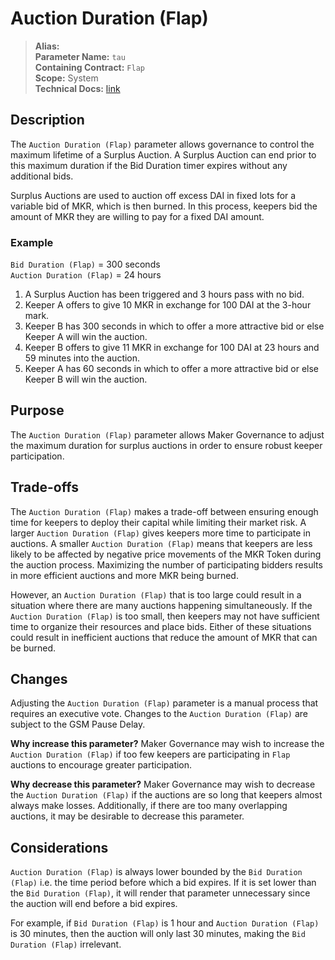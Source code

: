 
# Auction Duration (Flap)

>**Alias:**  
>**Parameter Name:** `tau`  
>**Containing Contract:** `Flap`  
>**Scope:** System  
>**Technical Docs:** [link](https://docs.makerdao.com/smart-contract-modules/system-stabilizer-module/flap-detailed-documentation)  

## Description
The `Auction Duration (Flap)` parameter allows governance to control the maximum lifetime of a Surplus Auction. A Surplus Auction can end prior to this maximum duration if the Bid Duration timer expires without any additional bids.

Surplus Auctions are used to auction off excess DAI in fixed lots for a variable bid of MKR, which is then burned. In this process, keepers bid the amount of MKR they are willing to pay for a fixed DAI amount. 

### Example

`Bid Duration (Flap)` = 300 seconds  
`Auction Duration (Flap)` = 24 hours  

1. A Surplus Auction has been triggered and 3 hours pass with no bid.
2. Keeper A offers to give 10 MKR in exchange for 100 DAI at the 3-hour mark.
3. Keeper B has 300 seconds in which to offer a more attractive bid or else Keeper A will win the auction.
4. Keeper B offers to give 11 MKR in exchange for 100 DAI at 23 hours and 59 minutes into the auction.
5. Keeper A has 60 seconds in which to offer a more attractive bid or else Keeper B will win the auction.

## Purpose
The `Auction Duration (Flap)` parameter allows Maker Governance to adjust the maximum duration for surplus auctions in order to ensure robust keeper participation.

## Trade-offs
The `Auction Duration (Flap)` makes a trade-off between ensuring enough time for keepers to deploy their capital while limiting their market risk. A larger `Auction Duration (Flap)` gives keepers more time to participate in auctions. A smaller `Auction Duration (Flap)` means that keepers are less likely to be affected by negative price movements of the MKR Token during the auction process. Maximizing the number of participating bidders results in more efficient auctions and more MKR being burned. 

However, an `Auction Duration (Flap)` that is too large could result in a situation where there are many auctions happening simultaneously. If the `Auction Duration (Flap)` is too small, then keepers may not have sufficient time to organize their resources and place bids. Either of these situations could result in inefficient auctions that reduce the amount of MKR that can be burned.

## Changes
Adjusting the `Auction Duration (Flap)` parameter is a manual process that requires an executive vote. Changes to the `Auction Duration (Flap)` are subject to the GSM Pause Delay.

**Why increase this parameter?**
Maker Governance may wish to increase the `Auction Duration (Flap)` if too few keepers are participating in `Flap` auctions to encourage greater participation.

**Why decrease this parameter?**
Maker Governance may wish to decrease the `Auction Duration (Flap)` if the auctions are so long that keepers almost always make losses. Additionally, if there are too many overlapping auctions, it may be desirable to decrease this parameter.

## Considerations
`Auction Duration (Flap)` is always lower bounded by the `Bid Duration (Flap)` i.e. the time period before which a bid expires. If it is set lower than the `Bid Duration (Flap)`, it will render that parameter unnecessary since the auction will end before a bid expires. 

For example, if `Bid Duration (Flap)` is 1 hour and `Auction Duration (Flap)` is 30 minutes, then the auction will only last 30 minutes, making the `Bid Duration (Flap)` irrelevant.

